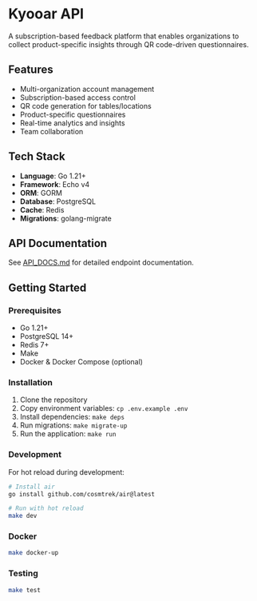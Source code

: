 # Kyooar API

A subscription-based feedback platform that enables organizations to collect product-specific insights through QR code-driven questionnaires.

## Features

- Multi-organization account management
- Subscription-based access control
- QR code generation for tables/locations
- Product-specific questionnaires
- Real-time analytics and insights
- Team collaboration

## Tech Stack

- **Language**: Go 1.21+
- **Framework**: Echo v4
- **ORM**: GORM
- **Database**: PostgreSQL
- **Cache**: Redis
- **Migrations**: golang-migrate

## API Documentation

See [API_DOCS.md](./API_DOCS.md) for detailed endpoint documentation.

## Getting Started

### Prerequisites

- Go 1.21+
- PostgreSQL 14+
- Redis 7+
- Make
- Docker & Docker Compose (optional)

### Installation

1. Clone the repository
2. Copy environment variables: `cp .env.example .env`
3. Install dependencies: `make deps`
4. Run migrations: `make migrate-up`
5. Run the application: `make run`

### Development

For hot reload during development:
```bash
# Install air
go install github.com/cosmtrek/air@latest

# Run with hot reload
make dev
```

### Docker

```bash
make docker-up
```

### Testing

```bash
make test
```
